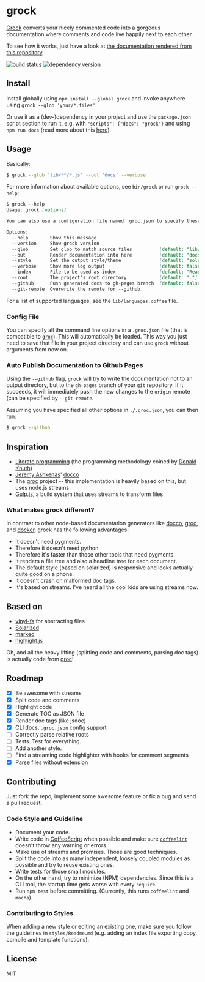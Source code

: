 # grock

[Grock](http://killercup.github.io/grock/) converts your nicely commented code into a gorgeous documentation where comments and code live happily next to each other.

To see how it works, just have a look at [the documentation rendered from this repository](http://killercup.github.io/grock/).

[![build status](https://travis-ci.org/killercup/grock.png?branch=master)](https://travis-ci.org/killercup/grock)
[![dependency version](https://david-dm.org/killercup/grock.png)](https://david-dm.org/killercup/grock)

## Install

Install globally using `npm install --global grock` and invoke anywhere using `grock --glob 'your/*.files'`.

Or use it as a (dev-)dependency in your project and use the `package.json` script section to run it, e.g. with `"scripts": {"docs": "grock"}` and using `npm run docs` (read more about this [here](task_automation_with_npm_run)).

## Usage

Basically:

```sh
$ grock --glob 'lib/**/*.js' --out 'docs' --verbose
```

For more information about available options, see `bin/grock` or run `grock --help`:

```md
$ grock --help
Usage: grock [options]

You can also use a configuration file named .groc.json to specify these options.

Options:
  --help        Show this message
  --version     Show grock version
  --glob        Set glob to match source files          [default: "lib/*.coffee"]
  --out         Render documentation into here          [default: "docs/"]
  --style       Set the output style/theme              [default: "solarized"]
  --verbose     Show more log output                    [default: false]
  --index       File to be used as index                [default: "Readme.md"]
  --root        The project's root directory            [default: "."]
  --github      Push generated docs to gh-pages branch  [default: false]
  --git-remote  Overwrite the remote for --github
```

For a list of supported languages, see the `lib/languages.coffee` file.

### Config File

You can specify all the command line options in a `.groc.json` file (that is compatible to [`groc`][groc]). This will automatically be loaded. This way you just need to save that file in your project directory and can use `grock` without arguments from now on.

### Auto Publish Documentation to Github Pages

Using the `--github` flag, `grock` will try to write the documentation not to an output directory, but to the `gh-pages` branch of your `git` repository. If it succeeds, it will immediately push the new changes to the `origin` remote (can be specified by `--git-remote`.

Assuming you have specified all other options in `./.groc.json`, you can then run:

```sh
$ grock --github
```

## Inspiration

- [Literate programming](http://en.wikipedia.org/wiki/Literate_programming) (the programming methodology coined by [Donald Knuth](http://en.wikipedia.org/wiki/Donald_Knuth))
- [Jeremy Ashkenas](https://github.com/jashkenas)' [docco]
- The [groc] project -- this implementation is heavily based on this, but uses node.js streams
- [Gulp.js](http://gulpjs.com/), a build system that uses streams to transform files

### What makes grock different?

In contrast to other node-based documentation generators like [docco], [groc], and [docker], grock has the following advantages:

- It doesn't need pygments.
- Therefore it doesn't need python.
- Therefore it's faster than those other tools that need pygments.
- It renders a file tree and also a headline tree for each document.
- The default style (based on solarized) is responsive and looks actually quite good on a phone.
- It doesn't crash on malformed doc tags.
- It's based on streams. I've heard all the cool kids are using streams now.

[docco]: http://jashkenas.github.com/docco/
[docker]: https://github.com/jbt/docker
[groc]: http://nevir.github.com/groc/

## Based on

- [vinyl-fs](https://github.com/wearefractal/vinyl-fs) for abstracting files
- [Solarized](http://ethanschoonover.com/solarized)
- [marked](https://github.com/chjj/marked)
- [highlight.js](http://highlightjs.org/)

Oh, and all the heavy lifting (splitting code and comments, parsing doc tags) is actually code from [groc](http://nevir.github.com/groc/)!

## Roadmap

- [x] Be awesome with streams
- [x] Split code and comments
- [x] Highlight code
- [x] Generate TOC as JSON file
- [x] Render doc tags (like jsdoc)
- [x] CLI docs, `.groc.json` config support
- [ ] Correctly parse relative roots
- [ ] Tests. Test for everything.
- [ ] Add another style.
- [ ] Find a streaming code highlighter with hooks for comment segments
- [x] Parse files without extension

## Contributing

Just fork the repo, implement some awesome feature or fix a bug and send a pull request.

### Code Style and Guideline

- Document your code.
- Write code in [CoffeeScript](http://coffeescript.org/) when possible and make sure [`coffeelint`](http://www.coffeelint.org/) doesn't throw any warning or errors.
- Make use of streams and promises. Those are good techniques.
- Split the code into as many independent, loosely coupled modules as possible and try to reuse existing ones.
- Write tests for those small modules.
- On the other hand, try to minimize (NPM) dependencies. Since this is a CLI tool, the startup time gets worse with every `require`.
- Run `npm test` before committing. (Currently, this runs `coffeelint` and `mocha`).

### Contributing to Styles

When adding a new style or editing an existing one, make sure you follow the guidelines in `styles/Readme.md` (e.g. adding an index file exporting copy, compile and template functions).

## License

MIT
